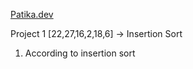 [Patika.dev](https://www.patika.dev/tr) 

Project 1 
[22,27,16,2,18,6] -> Insertion Sort
1) According to insertion sort 
